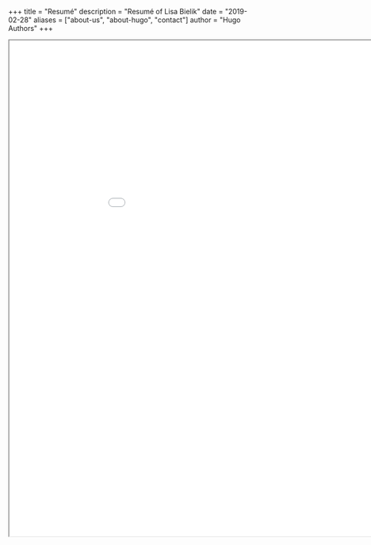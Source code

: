 +++
title = "Resumé"
description = "Resumé of Lisa Bielik"
date = "2019-02-28"
aliases = ["about-us", "about-hugo", "contact"]
author = "Hugo Authors"
+++

<iframe src="/LisaBielik2022Resume.pdf" width="1000" height="1000"></iframe>
